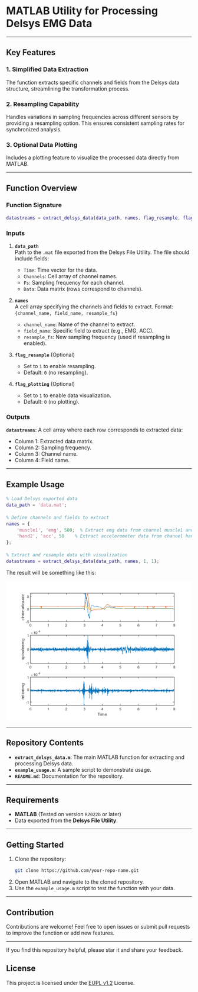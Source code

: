 # MATLAB Utility for Processing Delsys EMG Data


---

## Key Features

### 1. **Simplified Data Extraction**
The function extracts specific channels and fields from the Delsys data structure, streamlining the transformation process.

### 2. **Resampling Capability**
Handles variations in sampling frequencies across different sensors by providing a resampling option. This ensures consistent sampling rates for synchronized analysis.

### 3. **Optional Data Plotting**
Includes a plotting feature to visualize the processed data directly from MATLAB.

---

## Function Overview

### Function Signature
```matlab
datastreams = extract_delsys_data(data_path, names, flag_resample, flag_plotting)
```

### Inputs
1. **`data_path`**  
   Path to the `.mat` file exported from the Delsys File Utility. The file should include fields:
   - `Time`: Time vector for the data.
   - `Channels`: Cell array of channel names.
   - `Fs`: Sampling frequency for each channel.
   - `Data`: Data matrix (rows correspond to channels).

2. **`names`**  
   A cell array specifying the channels and fields to extract. Format:  
   `{channel_name, field_name, resample_fs}`  
   - `channel_name`: Name of the channel to extract.
   - `field_name`: Specific field to extract (e.g., EMG, ACC).
   - `resample_fs`: New sampling frequency (used if resampling is enabled).

3. **`flag_resample`** (Optional)  
   - Set to `1` to enable resampling.
   - Default: `0` (no resampling).

4. **`flag_plotting`** (Optional)  
   - Set to `1` to enable data visualization.
   - Default: `0` (no plotting).

### Outputs
**`datastreams`**: A cell array where each row corresponds to extracted data:
- Column 1: Extracted data matrix.
- Column 2: Sampling frequency.
- Column 3: Channel name.
- Column 4: Field name.

---

## Example Usage

```matlab
% Load Delsys exported data
data_path = 'data.mat';

% Define channels and fields to extract
names = {
    'muscle1', 'emg', 500;  % Extract emg data from channel muscle1 and resample to 500 Hz
    'hand2', 'acc', 50    % Extract accelerometer data from channel hand2 and resample to 50 Hz
};

% Extract and resample data with visualization
datastreams = extract_delsys_data(data_path, names, 1, 1);
```

The result will be something like this: 

![Plot Example](plot.png)

---

## Repository Contents
- **`extract_delsys_data.m`**: The main MATLAB function for extracting and processing Delsys data.
- **`example_usage.m`**: A sample script to demonstrate usage.
- **`README.md`**: Documentation for the repository.

---

## Requirements
- **MATLAB** (Tested on version `R2022b` or later)
- Data exported from the **Delsys File Utility**.

---

## Getting Started
1. Clone the repository:
   ```bash
   git clone https://github.com/your-repo-name.git
   ```
2. Open MATLAB and navigate to the cloned repository.
3. Use the `example_usage.m` script to test the function with your data.

---

## Contribution
Contributions are welcome! Feel free to open issues or submit pull requests to improve the function or add new features.

---

If you find this repository helpful, please star it and share your feedback.


## License

This project is licensed under the [EUPL v1.2](https://eupl.eu/1.2/en/) License.